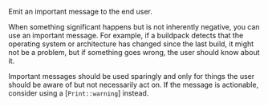 Emit an important message to the end user.

When something significant happens but is not inherently negative, you can use an important
message. For example, if a buildpack detects that the operating system or architecture has
changed since the last build, it might not be a problem, but if something goes wrong, the
user should know about it.

Important messages should be used sparingly and only for things the user should be aware of
but not necessarily act on. If the message is actionable, consider using a
[`Print::warning`] instead.
